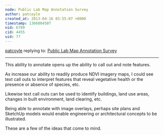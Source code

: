 ```yaml
---
node: Public Lab Map Annotation Survey
author: patcoyle
created_at: 2013-04-16 03:55:07 +0000
timestamp: 1366084507
nid: 6789
cid: 4455
uid: 77
---
```




[patcoyle](../profile/patcoyle) replying to: [Public Lab Map Annotation Survey](../notes/Shannon/04-11-2013/public-lab-map-annotation-survey)

----
This ability to annotate opens up the ability to call out and note features. 

As increase our ability to readily produce NDVI imagery maps, I could see text call outs to interpret features that reveal vegetative health or the presence or absence of species, etc.

Likewise text call outs can be used to identify buildings, land use areas, changes in built environment, land clearing, etc.

Being able to annotate with image overlays, perhaps site plans and SketchUp models would enable engineering or architectural concepts to be illustrated.

These are a few of the ideas that come to mind.